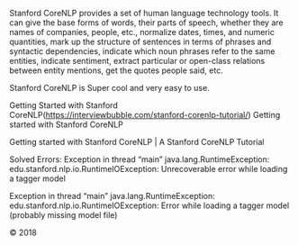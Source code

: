 Stanford CoreNLP provides a set of human language technology tools. It can give the base forms of words, their parts of speech, whether they are names of companies, people, etc., normalize dates, times, and numeric quantities, mark up the structure of sentences in terms of phrases and syntactic dependencies, indicate which noun phrases refer to the same entities, indicate sentiment, extract particular or open-class relations between entity mentions, get the quotes people said, etc.

Stanford CoreNLP is Super cool and very easy to use.

Getting Started with Stanford CoreNLP(https://interviewbubble.com/stanford-corenlp-tutorial/)
Getting started with Stanford CoreNLP

Getting started with Stanford CoreNLP | A Stanford CoreNLP Tutorial

Solved Errors:
Exception in thread “main” java.lang.RuntimeException: edu.stanford.nlp.io.RuntimeIOException: Unrecoverable error while loading a tagger model

Exception in thread “main” java.lang.RuntimeException: edu.stanford.nlp.io.RuntimeIOException: Error while loading a tagger model (probably missing model file)

© 2018